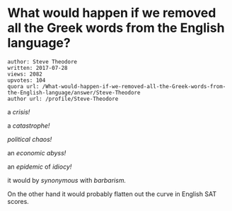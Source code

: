 # What would happen if we removed all the Greek words from the English language?

	author: Steve Theodore
	written: 2017-07-28
	views: 2082
	upvotes: 104
	quora url: /What-would-happen-if-we-removed-all-the-Greek-words-from-the-English-language/answer/Steve-Theodore
	author url: /profile/Steve-Theodore


a _crisis!_ 

a _catastrophe!_ 

_political chaos!_ 

an _economic abyss!_ 

an _epidemic_  of _idiocy!_ 

it would by _synonymous_  with _barbarism._ 

On the other hand it would probably flatten out the curve in English SAT scores.


